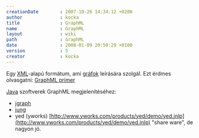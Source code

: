 ```yaml
---
creationDate        : 2007-10-26 14:34:12 +0200 
author              : kocka 
title               : GraphML 
name                : GraphML 
layout              : wiki 
path                : GraphML 
date                : 2008-01-09 20:50:29 +0100 
version             : 5 
creator             : kocka 
---
```

Egy [XML](XML.html)-alapú formátum, ami [gráfok](graph.html) leírására szolgál. Ezt érdmes olvasgatni: [GraphML primer](http://graphml.graphdrawing.org/primer/graphml-primer.html)

[Java](java.html) szoftverek GraphML megjelenítéséhez:

*   [jgraph](Missing.html)
*   [jung](jung.html)
*   yed (yworks) [http://www.yworks.com/products/yed/demo/yed.jnlp](http://www.yworks.com/products/yed/demo/yed.jnlp) "share ware", de nagyon jó.


